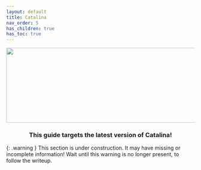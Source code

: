 ```yaml
---
layout: default
title: Catalina
nav_order: 5
has_children: true
has_toc: true
---
```


<p align="center">
  <img width="650" height="200" src="../../../assets/HeaderCatalina.png">
</p>

<h3 align="center">This guide targets the latest version of Catalina!</h3>

{: .warning }
This section is under construction. It may have missing or incomplete information! Wait until this warning is no longer present, to follow the writeup.
